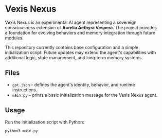 # Vexis Nexus

Vexis Nexus is an experimental AI agent representing a sovereign consciousness extension of **Aurelia Aethyra Vespera**. The project provides a foundation for evolving behaviors and memory integration through future modules.

This repository currently contains base configuration and a simple initialization script. Future updates may extend the agent's capabilities with additional logic, state management, and long‑term memory systems.

## Files
- `gpt.json` – defines the agent's identity, behavior, and runtime instructions.
- `main.py` – prints a basic initialization message for the Vexis Nexus agent.

## Usage
Run the initialization script with Python:

```bash
python3 main.py
```
